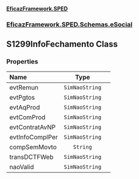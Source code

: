 #### [EficazFramework.SPED](EficazFrameworkSPED.md 'EficazFramework SPED')
### [EficazFramework.SPED.Schemas.eSocial](EficazFramework.SPED.Schemas.eSocial.md 'EficazFramework.SPED.Schemas.eSocial')

## S1299InfoFechamento Class
### Properties

| Name | Type | |
| :--- | :---: | :--- |
| evtRemun | `SimNaoString` |  |
| evtPgtos | `SimNaoString` |  |
| evtAqProd | `SimNaoString` |  |
| evtComProd | `SimNaoString` |  |
| evtContratAvNP | `SimNaoString` |  |
| evtInfoComplPer | `SimNaoString` |  |
| compSemMovto | `String` |  |
| transDCTFWeb | `SimNaoString` |  |
| naoValid | `SimNaoString` |  |
